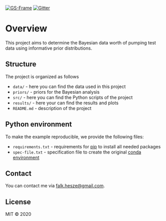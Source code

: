 [![GS-Frame](https://img.shields.io/badge/github-GeoStat_Framework-468a88?logo=github&style=flat)](https://github.com/GeoStat-Framework)
[![Gitter](https://badges.gitter.im/GeoStat-Examples/community.svg)](https://gitter.im/GeoStat-Examples/community?utm_source=badge&utm_medium=badge&utm_campaign=pr-badge)

# Overview

This project aims to determine the Bayesian data worth of pumping test data using informative prior distributions.


## Structure

The project is organized as follows
- `data/` - here you can find the data used in this project
- `priors/` - priors for the Bayesian analysis
- `src/` - here you can find the Python scripts of the project
- `results/` - here your can find the results and plots 
- `README.md` - description of the project


## Python environment

To make the example reproducible, we provide the following files:
- `requirements.txt` - requirements for [pip](https://pip.pypa.io/en/stable/user_guide/#requirements-files) to install all needed packages
- `spec-file.txt` - specification file to create the original [conda environment](https://docs.conda.io/projects/conda/en/latest/user-guide/tasks/manage-environments.html#building-identical-conda-environments)


## Contact

You can contact me via <falk.hesze@gmail.com>.


## License

MIT © 2020
